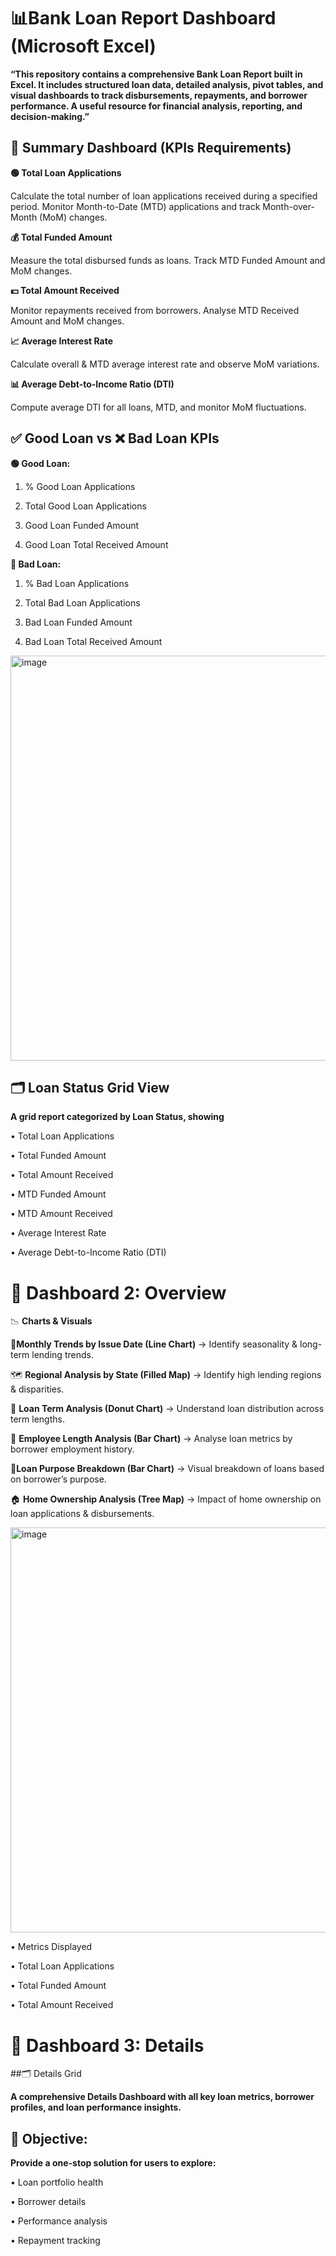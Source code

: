 # **📊Bank Loan Report Dashboard** (Microsoft Excel)
**“This repository contains a comprehensive Bank Loan Report built in Excel. It includes structured loan data, detailed analysis, pivot tables, and visual dashboards to track disbursements, repayments, and borrower performance. A useful resource for financial analysis, reporting, and decision-making.”**

## 📌 Summary Dashboard (KPIs Requirements)

**🟢 Total Loan Applications**

Calculate the total number of loan applications received during a specified period. Monitor Month-to-Date (MTD) applications and track Month-over-Month (MoM) changes.

**💰 Total Funded Amount**

Measure the total disbursed funds as loans. Track MTD Funded Amount and MoM changes.

**💵 Total Amount Received**

Monitor repayments received from borrowers. Analyse MTD Received Amount and MoM changes.

**📈 Average Interest Rate**

Calculate overall & MTD average interest rate and observe MoM variations.

**📊 Average Debt-to-Income Ratio (DTI)**

Compute average DTI for all loans, MTD, and monitor MoM fluctuations.

## ✅ Good Loan vs ❌ Bad Loan KPIs
**🟢 Good Loan:**

1. % Good Loan Applications

2. Total Good Loan Applications

3. Good Loan Funded Amount

4. Good Loan Total Received Amount

**🔴 Bad Loan:**

1. % Bad Loan Applications

2. Total Bad Loan Applications

3. Bad Loan Funded Amount

4. Bad Loan Total Received Amount


<img width="1519" height="648" alt="image" src="https://github.com/user-attachments/assets/11b537ec-ba21-489a-b559-ccc32a1a069f" />




## 🗂️ Loan Status Grid View

**A grid report categorized by Loan Status, showing**

• Total Loan Applications

• Total Funded Amount

• Total Amount Received

• MTD Funded Amount

• MTD Amount Received

• Average Interest Rate

• Average Debt-to-Income Ratio (DTI)

# 📌 Dashboard 2: Overview
📉 **Charts & Visuals**

📆**Monthly Trends by Issue Date (Line Chart)** → Identify seasonality & long-term lending trends.

🗺️ **Regional Analysis by State (Filled Map)** → Identify high lending regions & disparities.

🥧 **Loan Term Analysis (Donut Chart)** → Understand loan distribution across term lengths.

👔 **Employee Length Analysis (Bar Chart)** → Analyse loan metrics by borrower employment history.

🎯**Loan Purpose Breakdown (Bar Chart)** → Visual breakdown of loans based on borrower’s purpose.

🏠 **Home Ownership Analysis (Tree Map)** → Impact of home ownership on loan applications & disbursements.

<img width="1519" height="648" alt="image" src="https://github.com/user-attachments/assets/41ed326e-a3d3-4825-b37b-a9d470f0c4b0" />


• Metrics Displayed

• Total Loan Applications

• Total Funded Amount

• Total Amount Received

# 📌 Dashboard 3: Details

##🗂️ Details Grid

**A comprehensive Details Dashboard with all key loan metrics, borrower profiles, and loan performance insights.**

## 🎯 Objective:
**Provide a one-stop solution for users to explore:**

• Loan portfolio health

• Borrower details

• Performance analysis

• Repayment tracking
